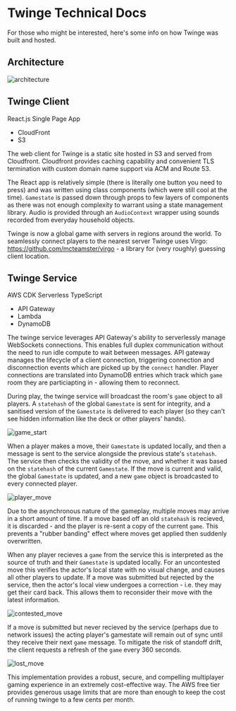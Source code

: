 # Twinge Technical Docs
For those who might be interested, here's some info on how Twinge was built and hosted.

## Architecture
![architecture](./architecture.svg)

## Twinge Client
React.js Single Page App
- CloudFront
- S3

The web client for Twinge is a static site hosted in S3 and served from Cloudfront. Cloudfront provides caching capability and convenient TLS termination with custom domain name support via ACM and Route 53. 

The React app is relatively simple (there is literally one button you need to press) and was written using class components (which were still cool at the time). `Gamestate` is passed down through props to few layers of components as there was not enough complexity to warrant using a state management library. Audio is provided through an `AudioContext` wrapper using sounds recorded from everyday household objects.

Twinge is now a global game with servers in regions around the world. To seamlessly connect players to the nearest server Twinge uses Virgo: https://github.com/mcteamster/virgo - a library for (very roughly) guessing client location.

## Twinge Service
AWS CDK Serverless TypeScript
- API Gateway
- Lambda
- DynamoDB

The twinge service leverages API Gateway's ability to serverlessly manage WebSockets connections. This enables full duplex communication without the need to run idle compute to wait between messages. API gateway manages the lifecycle of a client connection, triggering connection and disconnection events which are picked up by the `connect` handler. Player connections are translated into DynamoDB entries which track which `game` room they are particiapting in - allowing them to reconnect.

During play, the twinge service will broadcast the room's `game` object to all players. A `statehash` of the global `Gamestate` is sent for integrity, and a sanitised version of the `Gamestate` is delivered to each player (so they can't see hidden information like the deck or other players' hands). 

![game_start](./game_start.png)

When a player makes a move, their `Gamestate` is updated locally, and then a message is sent to the service alongside the previous state's `statehash`. The service then checks the validity of the move, and whether it was based on the `statehash` of the current `Gamestate`. If the move is current and valid, the global `Gamestate` is updated, and a new `game` object is broadcasted to every connected player.

![player_move](./player_move.png)

Due to the asynchronous nature of the gameplay, multiple moves may arrive in a short amount of time. If a move based off an old `statehash` is recieved, it is discarded - and the player is re-sent a copy of the current `game`. This prevents a "rubber banding" effect where moves get applied then suddenly overwritten.

When any player recieves a `game` from the service this is interpreted as the source of truth and their `Gamestate` is updated locally. For an uncontested move this verifies the actor's local state with no visual change, and causes all other players to update. If a move was submitted but rejected by the service, then the actor's local view undergoes a correction - i.e. they may get their card back. This allows them to reconsider their move with the latest information.

![contested_move](./contested_move.png)

If a move is submitted but never recieved by the service (perhaps due to network issues) the acting player's gamestate will remain out of sync until they receive their next `game` message. To mitigate the risk of standoff drift, the client requests a refresh of the `game` every 360 seconds.

![lost_move](./lost_move.png)

This implementation provides a robust, secure, and compelling multiplayer gaming experience in an extremely cost-effective way. The AWS free tier provides generous usage limits that are more than enough to keep the cost of running twinge to a few cents per month.